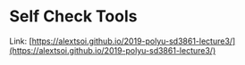 # Self Check Tools

Link: [https://alextsoi.github.io/2019-polyu-sd3861-lecture3/](https://alextsoi.github.io/2019-polyu-sd3861-lecture3/)